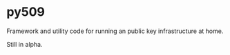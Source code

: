 # py509

Framework and utility code for running an public key infrastructure at home.

Still in alpha.
